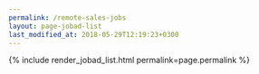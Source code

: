 ```yaml
---
permalink: /remote-sales-jobs
layout: page-jobad-list
last_modified_at: 2018-05-29T12:19:23+0300
---
```

{% include render_jobad_list.html permalink=page.permalink %}
